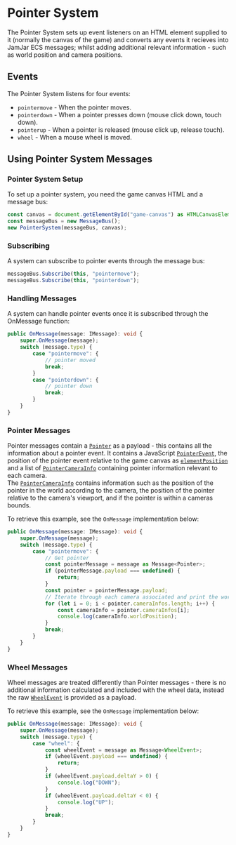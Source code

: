 # Pointer System

The Pointer System sets up event listeners on an HTML element supplied to it
(normally the canvas of the game) and converts any events it recieves into
JamJar ECS messages; whilst adding additional relevant information - such as
world position and camera positions.

## Events

The Pointer System listens for four events:

* `pointermove` - When the pointer moves.
* `pointerdown` - When a pointer presses down (mouse click down, touch down).
* `pointerup` - When a pointer is released (mouse click up, release touch).
* `wheel` - When a mouse wheel is moved.

## Using Pointer System Messages

### Pointer System Setup

To set up a pointer system, you need the game canvas HTML and a message bus:

```typescript
const canvas = document.getElementById("game-canvas") as HTMLCanvasElement;
const messageBus = new MessageBus();
new PointerSystem(messageBus, canvas);
```

### Subscribing

A system can subscribe to pointer events through the message bus:

```typescript
messageBus.Subscribe(this, "pointermove");
messageBus.Subscribe(this, "pointerdown");
```

### Handling Messages

A system can handle pointer events once it is subscribed through the OnMessage
function:

```typescript
public OnMessage(message: IMessage): void {
    super.OnMessage(message);
    switch (message.type) {
        case "pointermove": {
            // pointer moved
            break;
        }
        case "pointerdown": {
            // pointer down
            break;
        }
    }
}
```

### Pointer Messages

Pointer messages contain a [`Pointer`](../../reference/classes/pointer) as a
payload - this contains all the information about a pointer event. It contains a
JavaScript
[`PointerEvent`](https://developer.mozilla.org/en-US/docs/Web/API/PointerEvent),
the position of the pointer event relative to the game canvas as
[`elementPosition`](../../reference/classes/pointer#elementposition) and a list
of [`PointerCameraInfo`](../../reference/classes/pointercamerainfo) containing
pointer information relevant to each camera.  
The [`PointerCameraInfo`](../../reference/classes/pointercamerainfo) contains
information such as the position of the pointer in the world according to the
camera, the position of the pointer relative to the camera's viewport, and if
the pointer is within a cameras bounds.  

To retrieve this example, see the `OnMessage` implementation below:
```typescript
public OnMessage(message: IMessage): void {
    super.OnMessage(message);
    switch (message.type) {
        case "pointermove": {
            // Get pointer
            const pointerMessage = message as Message<Pointer>;
            if (pointerMessage.payload === undefined) {
                return;
            }
            const pointer = pointerMessage.payload;
            // Iterate through each camera associated and print the world position according to each camera
            for (let i = 0; i < pointer.cameraInfos.length; i++) {
                const cameraInfo = pointer.cameraInfos[i];
                console.log(cameraInfo.worldPosition);
            }
            break;
        }
    }
}
```

### Wheel Messages

Wheel messages are treated differently than Pointer messages - there is no
additional information calculated and included with the wheel data, instead the
raw [`WheelEvent`](https://developer.mozilla.org/en-US/docs/Web/API/WheelEvent)
is provided as a payload.

To retrieve this example, see the `OnMessage` implementation below:
```typescript
public OnMessage(message: IMessage): void {
    super.OnMessage(message);
    switch (message.type) {
        case "wheel": {
            const wheelEvent = message as Message<WheelEvent>;
            if (wheelEvent.payload === undefined) {
                return;
            }
            if (wheelEvent.payload.deltaY > 0) {
                console.log("DOWN");
            }
            if (wheelEvent.payload.deltaY < 0) {
                console.log("UP");
            }
            break;
        }
    }
}
```